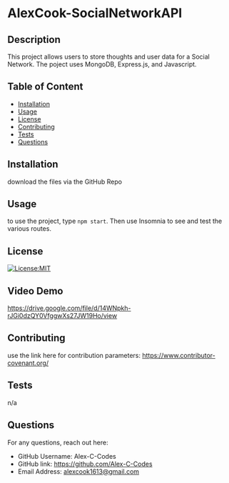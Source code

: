 # AlexCook-SocialNetworkAPI

## Description

This project allows users to store thoughts and user data for a Social Network. The poject uses MongoDB, Express.js, and Javascript.

## Table of Content

- [Installation](#installation)
- [Usage](#usage)
- [License](#license)
- [Contributing](#contributing)
- [Tests](#tests)
- [Questions](#questions)

## Installation

download the files via the GitHub Repo

## Usage

to use the project, type `npm start`. Then use Insomnia to see and test the various routes.

## License

[![License:MIT](https://img.shields.io/badge/License-MIT-yellow.svg)](https://opensource.org/licenses/MIT)

## Video Demo

https://drive.google.com/file/d/14WNpkh-rJGi0dzQY0VfggwXs27JW19Ho/view

## Contributing

use the link here for contribution parameters: https://www.contributor-covenant.org/

## Tests

n/a

## Questions

For any questions, reach out here:
- GitHub Username: Alex-C-Codes
- GitHub link: https://github.com/Alex-C-Codes
- Email Address: alexcook1613@gmail.com